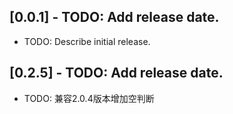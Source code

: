 ## [0.0.1] - TODO: Add release date.

* TODO: Describe initial release.
## [0.2.5] - TODO: Add release date.

* TODO: 兼容2.0.4版本增加空判断